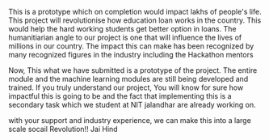 This is a prototype which on completion would impact lakhs of people's life.
This project will revolutionise how education loan works in the country.
This would help the hard working students get better option in loans. 
The humanitiarian angle to our project is one that will influence the lives of millions in our country. The impact this can make has been recognized by many recognized figures in the industry including the Hackathon mentors



Now, This what we have submitted is a prototype of the project. The entire module and the machine learning modules are still being developed and trained. If you truly understand our project, You will know for sure how impactful this is going to be and the fact that implementing this is a secondary task which we student at NIT jalandhar are already working on.

with your support and industry experience, we can make this into a large scale socail Revolution!!
Jai Hind
